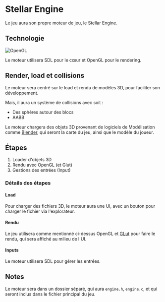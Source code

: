 # Stellar Engine

Le jeu aura son propre moteur de jeu, le Stellar Engine. 

## Technologie

![OpenGL](https://img.shields.io/badge/OpenGL-FFFFFF?style=for-the-badge&logo=OpenGL)

Le moteur utilisera SDL pour le cœur et OpenGL pour le rendering.

## Render, load et collisions

Le moteur sera centré sur le load et rendu de modèles 3D, pour faciliter son développement.

Mais, il aura un système de collisions avec soit :

- Des sphères autour des blocs
- AABB

Le moteur chargera des objets 3D provenant de logiciels de Modélisation comme [Blender](https://fr.m.wikipedia.org/wiki/Blender), qui seront la carte du jeu, ainsi que le modèle du joueur.


## Étapes

1. Loader d'objets 3D
2. Rendu avec OpenGL (et Glut)
3. Gestions des entrées (Input) 

### Détails des étapes

#### Load

Pour charger des fichiers 3D, le moteur aura une UI, avec un bouton pour charger le fichier via l'explorateur.

#### Rendu

Le jeu utilisera comme mentionné ci-dessus OpenGL et [GLut](https://en.m.wikipedia.org/wiki/OpenGL_Utility_Toolkit) pour faire le rendu, qui sera affiché au milieu de l'UI.

#### Inputs

Le moteur utilisera SDL pour gérer les entrées.

## Notes

Le moteur sera dans un dossier séparé, qui aura `engine.h`, `engine.c`, et qui seront inclus dans le fichier principal du jeu.

